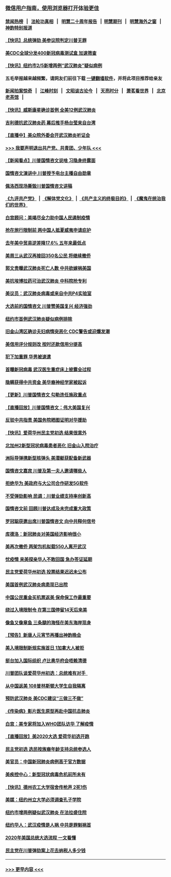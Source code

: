 ### [微信用户指南，使用浏览器打开体验更佳](https://github.com/gfw-breaker/banned-news1/blob/master/indexes/wechat-guide.md?t=0)
#### [禁闻热榜](热点新闻.md?t=0)  &nbsp;&nbsp;|&nbsp;&nbsp; [法轮功真相](https://github.com/gfw-breaker/truth/blob/master/README.md?t=0) &nbsp;&nbsp;|&nbsp;&nbsp; [明慧二十周年报告](https://github.com/gfw-breaker/mh-reports/blob/master/README.md?t=0) &nbsp;&nbsp;|&nbsp;&nbsp;[明慧期刊](https://github.com/gfw-breaker/mh-qikan) &nbsp;&nbsp;|&nbsp;&nbsp; [明慧海外之窗](https://github.com/gfw-breaker/mh-news/blob/master/README.md?t=0) &nbsp;&nbsp;|&nbsp;&nbsp; [神韵特别报道](https://github.com/gfw-breaker/mh-news/blob/master/shenyun.md?t=0)
#### [【快讯】总统弹劾 美参议院判定川普无罪](../pages/nsc412/n11847316.md?t=02060633) 
#### [美CDC全球分发400新冠病毒测试盒 加速筛查](../pages/nsc412/n11847260.md?t=02060633) 
#### [【快讯】纽约市2/5新增两例“武汉肺炎”疑似病例](../pages/nsc412/n11847332.md?t=02060633) 
#### 五毛举报越来越频繁，请网友们前往下载 [一键翻墙软件](https://github.com/gfw-breaker/ssr-accounts)，并将此项目推荐给亲友
#### [新闻拍案惊奇](https://github.com/gfw-breaker/banned-news1/blob/master/pages/link4.md) &nbsp;&nbsp;|&nbsp;&nbsp; [江峰时刻](https://github.com/gfw-breaker/banned-news1/blob/master/pages/link4.md) &nbsp;&nbsp;|&nbsp;&nbsp; [文昭谈古论今](https://github.com/gfw-breaker/banned-news1/blob/master/pages/link4.md) &nbsp;&nbsp;|&nbsp;&nbsp; [天亮时分](https://github.com/gfw-breaker/banned-news1/blob/master/pages/link4.md) &nbsp;&nbsp;|&nbsp;&nbsp; [萧茗看世界](https://github.com/gfw-breaker/banned-news1/blob/master/pages/link4.md) &nbsp;&nbsp;|&nbsp;&nbsp; [北京老茶馆](https://github.com/gfw-breaker/banned-news1/blob/master/pages/link4.md) &nbsp;&nbsp;|&nbsp;&nbsp; 
#### [【快讯】威斯康星确诊首例 全美12例武汉肺炎](../pages/nsc412/n11847162.md?t=02060633) 
#### [吉利德抗武汉肺炎药 幕后推手杨台莹来自台湾](../pages/nsc412/n11847064.md?t=02060633) 
#### [【直播中】美众院外委会开武汉肺炎听证会](../pages/nsc412/n11846727.md?t=02060633) 
#### [>>> 我要声明退出共产党、共青团、少年队 <<<](https://github.com/begood0513/goodnews/blob/master/quit/letter.md) 
#### [【新闻看点】川普国情咨文说啥 习隐身终露面](../pages/nsc412/n11847016.md?t=02060633) 
#### [国情咨文演讲中 川普授予电台主播自由勋章](../pages/nsc412/n11846815.md?t=02060633) 
#### [佩洛西现场撕毁川普国情咨文讲稿](../pages/nsc412/n11846724.md?t=02060633) 
#### [《九评共产党》](https://github.com/begood0513/9ping.md/blob/master/README.md) &nbsp;|&nbsp; [《解体党文化》](../../../../jtdwh.md/blob/master/README.md)  &nbsp;|&nbsp; [《共产主义的终极目的》](../../../../gczydzjmd.md/blob/master/README.md) &nbsp;|&nbsp; [《魔鬼在统治我们的世界》](../../../../mgztzwmdsj.md/blob/master/README.md) 
#### [白宫顾问：美竭尽全力助中国人民遏制疫情](../pages/nsc412/n11846756.md?t=02060633) 
#### [抢在旅行限制前 两中国人抵夏威夷申请庇护](../pages/nsc412/n11846866.md?t=02060633) 
#### [去年美中贸易逆差降17.6% 五年来最低点](../pages/nsc412/n11846755.md?t=02060633) 
#### [美周三从武汉再接回350名公民 将继续撤侨](../pages/nsc412/n11846705.md?t=02060633) 
#### [郭文贵曝武汉肺炎死亡人数 中共欲嫁祸美国](../pages/nsc412/n11846240.md?t=02060633) 
#### [美抗埃博拉药可治武汉肺炎 中科院抢专利](../pages/nsc412/n11846409.md?t=02060633) 
#### [美议员：武汉肺炎病毒或来自中共P4实验室](../pages/nsc412/n11846043.md?t=02060633) 
#### [大选前的国情咨文 川普赞美国复兴 经济强劲](../pages/nsc412/n11845526.md?t=02060633) 
#### [纽约市首例武汉肺炎疑似病例排除](../pages/nsc412/n11844989.md?t=02060633) 
#### [旧金山湾区确诊夫妇病情突恶化 CDC警告或迎爆发潮](../pages/nsc412/n11845730.md?t=02060633) 
#### [美信用评分规则改  按时还款信用分提高](../pages/nsc412/n11845488.md?t=02060633) 
#### [犯下加重罪 华男被速遣](../pages/nsc412/n11845476.md?t=02060633) 
#### [首曝新冠病毒 武汉医生重症床上披露全过程](../pages/nsc412/n11845150.md?t=02060633) 
#### [隐瞒获得中共资金 美华裔神经学家被起诉](../pages/nsc412/n11844879.md?t=02060633) 
#### [【更新】川普国情咨文 勾勒连任施政重点](../pages/nsc412/n11845223.md?t=02060633) 
#### [【直播回放】川普国情咨文：伟大美国复兴](../pages/nsc412/n11842079.md?t=02060633) 
#### [反驳中共指责 美国务院晒图证明对华援助](../pages/nsc412/n11844859.md?t=02060633) 
#### [【快讯】爱荷华州民主党初选 结果很意外](../pages/nsc412/n11844878.md?t=02060633) 
#### [北加州2新型冠状病毒患者恶化 旧金山入院治疗](../pages/nsc412/n11844842.md?t=02060633) 
#### [洲际导弹携新型核弹头 美潜艇获配备新武器](../pages/nsc412/n11844680.md?t=02060633) 
#### [国情咨文嘉宾 川普及第一夫人邀请哪些人](../pages/nsc412/n11844712.md?t=02060633) 
#### [拒绝华为 美政府与大公司合作研发5G软件](../pages/nsc412/n11844625.md?t=02060633) 
#### [不受弹劾影响 民调：川普业绩支持率创新高](../pages/nsc412/n11844622.md?t=02060633) 
#### [国情咨文前 回顾川普达成及未完成重大政策](../pages/nsc412/n11844581.md?t=02060633) 
#### [罗冠聪获邀出席川普国情咨文 向中共释何信号](../pages/nsc412/n11844355.md?t=02060633) 
#### [库德洛：新冠肺炎对美国经济影响很小](../pages/nsc412/n11844418.md?t=02060633) 
#### [美再次撤侨 两架包机拟载550人离开武汉](../pages/nsc412/n11844407.md?t=02060633) 
#### [忧疫情 来美探亲华人不敢回国 急办签证延期](../pages/nsc412/n11843344.md?t=02060633) 
#### [民主党爱荷华州初选 投票结果迟迟未公布](../pages/nsc412/n11844207.md?t=02060633) 
#### [美国首例武汉肺炎病患现已出院](../pages/nsc412/n11842740.md?t=02060633) 
#### [中国公民重金买机票返美 保命保工作最重要](../pages/nsc412/n11843282.md?t=02060633) 
#### [绕过入境限制令  在第三国停留14天后来美](../pages/nsc412/n11843341.md?t=02060633) 
#### [像鱼又像章鱼 三条腿的海怪在美东海岸现身](../pages/nsc412/n11843092.md?t=02060633) 
#### [【预告】新唐人元宵节再播出神韵晚会](../pages/nsc412/n11843192.md?t=02060633) 
#### [美入境限制新规实施首日 1加拿大人被拒](../pages/nsc412/n11843058.md?t=02060633) 
#### [挺台加入国际组织 卢比奥华府会唔赖清德](../pages/nsc412/n11843023.md?t=02060633) 
#### [川普团队谈爱荷华州初选：总统难有对手  ](../pages/nsc412/n11842867.md?t=02060633) 
#### [从中国返美 108普林斯顿大学生自我隔离](../pages/nsc412/n11842714.md?t=02060633) 
#### [预防武汉肺炎 美CDC建议“三做三不做”](../pages/nsc412/n11842700.md?t=02060633) 
#### [《传染病》影片医生原型再赴中国抗击肺炎](../pages/nsc412/n11842626.md?t=02060633) 
#### [白宫：美专家将加入WHO团队访华 了解疫情](../pages/nsc412/n11842198.md?t=02060633) 
#### [【直播回放】美2020大选 爱荷华初选开跑](../pages/nsc412/n11841820.md?t=02060633) 
#### [民主党初选 选民按族裔年龄支持总统参选人](../pages/nsc412/n11842239.md?t=02060633) 
#### [美官员：中国新冠肺炎病例高于官方数据](../pages/nsc412/n11842452.md?t=02060633) 
#### [美疾控中心：新型冠状病毒危机前所未有](../pages/nsc412/n11842406.md?t=02060633) 
#### [【快讯】德州农工大学宿舍传枪声 2死1伤](../pages/nsc412/n11842279.md?t=02060633) 
#### [美媒：纽约州立大学必须调查孔子学院](../pages/nsc412/n11840637.md?t=02060633) 
#### [纽约市增两例疑似武汉肺炎 在法拉盛住院](../pages/nsc412/n11840625.md?t=02060633) 
#### [纽约华人：武汉疫情是人祸 中共是罪魁祸首](../pages/nsc412/n11840631.md?t=02060633) 
#### [2020年美国总统大选流程 一文看懂](../pages/nsc412/n11842056.md?t=02060633) 
#### [民主党在川普弹劾案上花去纳税人多少钱](../pages/nsc412/n11841941.md?t=02060633) 

----
#### [ >>> 更早内容 <<< ](../indexes/nsc412-earlier.md)
